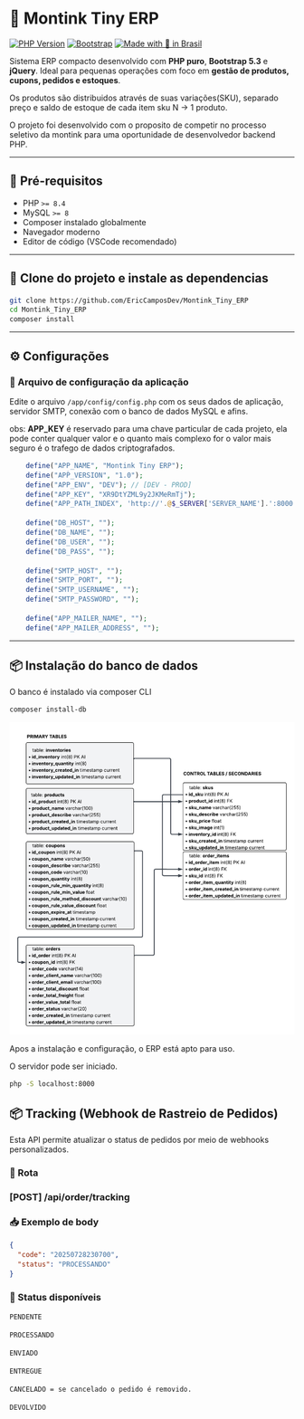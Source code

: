 # 🧮 Montink Tiny ERP

[![PHP Version](https://img.shields.io/badge/PHP-8.4-blue)](https://www.php.net/releases/8_4_0.php)
[![Bootstrap](https://img.shields.io/badge/Bootstrap-5.3-purple)](https://getbootstrap.com/)
[![Made with 💙 in Brasil](https://img.shields.io/badge/Feito%20com-amor%20no%20Brasil-green)](https://github.com/EricCamposDev)

Sistema ERP compacto desenvolvido com **PHP puro**, **Bootstrap 5.3** e **jQuery**. Ideal para pequenas operações com foco em **gestão de produtos, cupons,  pedidos e estoques**.

Os produtos são distribuidos através de suas variações(SKU), separado preço e saldo de estoque de cada item sku N -> 1 produto.

O projeto foi desenvolvido com o proposito de competir no processo seletivo da montink para uma oportunidade de desenvolvedor backend PHP.

---

## 🧬 Pré-requisitos

- PHP `>= 8.4`
- MySQL `>= 8`
- Composer instalado globalmente
- Navegador moderno
- Editor de código (VSCode recomendado)

---

## 🔗 Clone do projeto e instale as dependencias

```bash
git clone https://github.com/EricCamposDev/Montink_Tiny_ERP
cd Montink_Tiny_ERP
composer install
```

---

## ⚙️ Configurações

### 🔧 Arquivo de configuração da aplicação

Edite o arquivo `/app/config/config.php` com os seus dados de aplicação, servidor SMTP, conexão com o banco de dados MySQL e afins.

obs: **APP_KEY** é reservado para uma chave particular de cada projeto, ela pode conter qualquer valor e o quanto mais complexo for o valor mais seguro é o trafego de dados criptografados.

```php
    define("APP_NAME", "Montink Tiny ERP");
    define("APṔ_VERSION", "1.0");
    define("APP_ENV", "DEV"); // [DEV - PROD]
    define("APP_KEY", "XR9DtYZML9y2JKMeRmTj");
    define("APP_PATH_INDEX", 'http://'.@$_SERVER['SERVER_NAME'].':8000');

    define("DB_HOST", "");
    define("DB_NAME", "");
    define("DB_USER", "");
    define("DB_PASS", "");

    define("SMTP_HOST", "");
    define("SMTP_PORT", "");
    define("SMTP_USERNAME", "");
    define("SMTP_PASSWORD", "");

    define("APP_MAILER_NAME", "");
    define("APP_MAILER_ADDRESS", "");
```

---

## 📦 Instalação do banco de dados

O banco é instalado via composer CLI

```bash
composer install-db
```

![Modelagem de banco](public/images/tiny-diagram.png)

Apos a instalação e configuração, o ERP está apto para uso.

O servidor pode ser iniciado.

```bash
php -S localhost:8000
```

## 📦 Tracking (Webhook de Rastreio de Pedidos)

Esta API permite atualizar o status de pedidos por meio de webhooks personalizados.

### 🔗 Rota

### [POST] /api/order/tracking


### 📥 Exemplo de body

```json
{
  "code": "20250728230700",
  "status": "PROCESSANDO"
}
```
### 🧾 Status disponíveis

    PENDENTE

    PROCESSANDO

    ENVIADO

    ENTREGUE

    CANCELADO = se cancelado o pedido é removido.

    DEVOLVIDO
